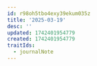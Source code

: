 ```yaml
---
id: r98oh5tbo4exy39ekum035z
title: '2025-03-19'
desc: ''
updated: 1742401954779
created: 1742401954779
traitIds:
  - journalNote
---
```

